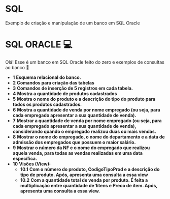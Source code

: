 # SQL
Exemplo de criação e  manipulação de um banco em SQL Oracle
# SQL ORACLE :computer:

Olá! Esse é  um banco em SQL Oracle feito do zero e exemplos de consultas ao  banco  :wave:

- **1**  **Esquema relacional do banco.**
- **2**  **Comandos para criação das tabelas**
- **3**  **Comandos de inserção de 5 registros em cada tabela.**
- **4**  **Mostra a quantidade de produtos cadastrados**
- **5**  **Mostra o nome do produto e a descrição do tipo do produto para todos os produtos cadastrados.** 
- **6**   **Mostra a quantidade de venda por nome empregado (ou seja, para cada empregado apresentar a sua quantidade de venda).** 
- **7**   **Mostrar a quantidade de venda por nome empregado (ou seja, para cada empregado apresentar a sua quantidade de venda), considerando quando o empregado realizou duas ou mais vendas.**
- **8**  **Mostrar o nome do empregado, o nome do departamento e a data de admissão dos empregados que possuem o maior salário.**
- **9**  **Mostrar o número da NF e o nome do empregado que realizou aquela venda, para todas as vendas realizadas em uma data específica.**
- **10**  **Visões (View):** 
  - **10.1** **Com o número do produto, CodigoTipoProd e a descrição do tipo de produto. Após, apresenta uma consulta a essa view**
  - **10.2** **Com a quantidade total de venda por produto. É feita a multiplicação entre quantidade de 1itens e Preco de item. Após, apresenta uma consulta a essa view.** 

